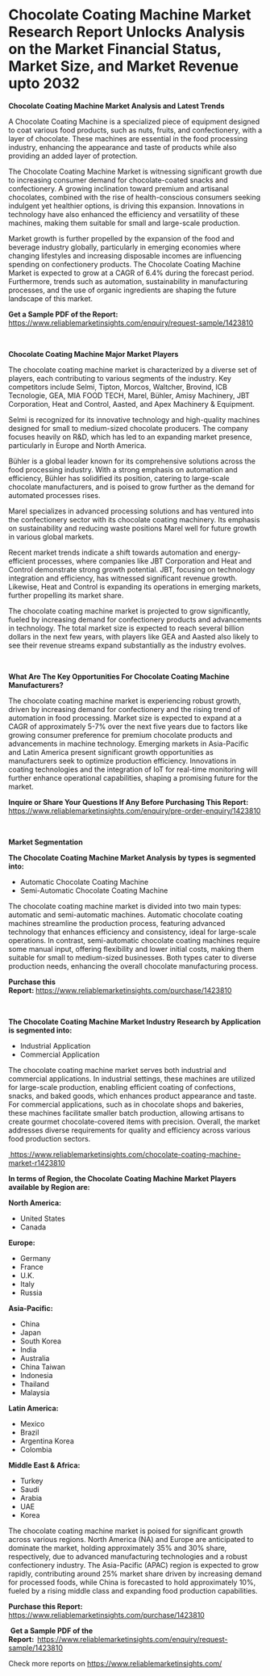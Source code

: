 <p><h1>Chocolate Coating Machine Market Research Report Unlocks Analysis on the Market Financial Status, Market Size, and Market Revenue upto 2032</h1></p><p><strong>Chocolate Coating Machine Market Analysis and Latest Trends</strong></p>
<p><p>A Chocolate Coating Machine is a specialized piece of equipment designed to coat various food products, such as nuts, fruits, and confectionery, with a layer of chocolate. These machines are essential in the food processing industry, enhancing the appearance and taste of products while also providing an added layer of protection.</p><p>The Chocolate Coating Machine Market is witnessing significant growth due to increasing consumer demand for chocolate-coated snacks and confectionery. A growing inclination toward premium and artisanal chocolates, combined with the rise of health-conscious consumers seeking indulgent yet healthier options, is driving this expansion. Innovations in technology have also enhanced the efficiency and versatility of these machines, making them suitable for small and large-scale production.</p><p>Market growth is further propelled by the expansion of the food and beverage industry globally, particularly in emerging economies where changing lifestyles and increasing disposable incomes are influencing spending on confectionery products. The Chocolate Coating Machine Market is expected to grow at a CAGR of 6.4% during the forecast period. Furthermore, trends such as automation, sustainability in manufacturing processes, and the use of organic ingredients are shaping the future landscape of this market.</p></p>
<p><strong>Get a Sample PDF of the Report:&nbsp;</strong> <a href="https://www.reliablemarketinsights.com/enquiry/request-sample/1423810?utm_campaign=2516&utm_medium=2&utm_source=Github&utm_content=ia&utm_term=22022025&utm_id=chocolate-coating-machine">https://www.reliablemarketinsights.com/enquiry/request-sample/1423810</a></p>
<p>&nbsp;</p>
<p><strong>Chocolate Coating Machine Major Market Players</strong></p>
<p><p>The chocolate coating machine market is characterized by a diverse set of players, each contributing to various segments of the industry. Key competitors include Selmi, Tipton, Morcos, Waltcher, Brovind, ICB Tecnologie, GEA, MIA FOOD TECH, Marel, Bühler, Amisy Machinery, JBT Corporation, Heat and Control, Aasted, and Apex Machinery & Equipment.</p><p>Selmi is recognized for its innovative technology and high-quality machines designed for small to medium-sized chocolate producers. The company focuses heavily on R&D, which has led to an expanding market presence, particularly in Europe and North America.</p><p>Bühler is a global leader known for its comprehensive solutions across the food processing industry. With a strong emphasis on automation and efficiency, Bühler has solidified its position, catering to large-scale chocolate manufacturers, and is poised to grow further as the demand for automated processes rises.</p><p>Marel specializes in advanced processing solutions and has ventured into the confectionery sector with its chocolate coating machinery. Its emphasis on sustainability and reducing waste positions Marel well for future growth in various global markets.</p><p>Recent market trends indicate a shift towards automation and energy-efficient processes, where companies like JBT Corporation and Heat and Control demonstrate strong growth potential. JBT, focusing on technology integration and efficiency, has witnessed significant revenue growth. Likewise, Heat and Control is expanding its operations in emerging markets, further propelling its market share.</p><p>The chocolate coating machine market is projected to grow significantly, fueled by increasing demand for confectionery products and advancements in technology. The total market size is expected to reach several billion dollars in the next few years, with players like GEA and Aasted also likely to see their revenue streams expand substantially as the industry evolves.</p></p>
<p>&nbsp;</p>
<p><strong>What Are The Key Opportunities For Chocolate Coating Machine Manufacturers?</strong></p>
<p><p>The chocolate coating machine market is experiencing robust growth, driven by increasing demand for confectionery and the rising trend of automation in food processing. Market size is expected to expand at a CAGR of approximately 5-7% over the next five years due to factors like growing consumer preference for premium chocolate products and advancements in machine technology. Emerging markets in Asia-Pacific and Latin America present significant growth opportunities as manufacturers seek to optimize production efficiency. Innovations in coating technologies and the integration of IoT for real-time monitoring will further enhance operational capabilities, shaping a promising future for the market.</p></p>
<p><strong>Inquire or Share Your Questions If Any Before Purchasing This Report:</strong> <a href="https://www.reliablemarketinsights.com/enquiry/pre-order-enquiry/1423810?utm_campaign=2516&utm_medium=2&utm_source=Github&utm_content=ia&utm_term=22022025&utm_id=chocolate-coating-machine">https://www.reliablemarketinsights.com/enquiry/pre-order-enquiry/1423810</a></p>
<p>&nbsp;</p>
<p><strong>Market Segmentation</strong></p>
<p><strong>The Chocolate Coating Machine Market Analysis by types is segmented into:</strong></p>
<p><ul><li>Automatic Chocolate Coating Machine</li><li>Semi-Automatic Chocolate Coating Machine</li></ul></p>
<p><p>The chocolate coating machine market is divided into two main types: automatic and semi-automatic machines. Automatic chocolate coating machines streamline the production process, featuring advanced technology that enhances efficiency and consistency, ideal for large-scale operations. In contrast, semi-automatic chocolate coating machines require some manual input, offering flexibility and lower initial costs, making them suitable for small to medium-sized businesses. Both types cater to diverse production needs, enhancing the overall chocolate manufacturing process.</p></p>
<p><strong>Purchase this Report:&nbsp;</strong><a href="https://www.reliablemarketinsights.com/purchase/1423810?utm_campaign=2516&utm_medium=2&utm_source=Github&utm_content=ia&utm_term=22022025&utm_id=chocolate-coating-machine">https://www.reliablemarketinsights.com/purchase/1423810</a></p>
<p>&nbsp;</p>
<p><strong>The Chocolate Coating Machine Market Industry Research by Application is segmented into:</strong></p>
<p><ul><li>Industrial Application</li><li>Commercial Application</li></ul></p>
<p><p>The chocolate coating machine market serves both industrial and commercial applications. In industrial settings, these machines are utilized for large-scale production, enabling efficient coating of confections, snacks, and baked goods, which enhances product appearance and taste. For commercial applications, such as in chocolate shops and bakeries, these machines facilitate smaller batch production, allowing artisans to create gourmet chocolate-covered items with precision. Overall, the market addresses diverse requirements for quality and efficiency across various food production sectors.</p></p>
<p><a href="https://www.reliablemarketinsights.com/chocolate-coating-machine-market-r1423810?utm_campaign=2516&utm_medium=2&utm_source=Github&utm_content=ia&utm_term=22022025&utm_id=chocolate-coating-machine">&nbsp;https://www.reliablemarketinsights.com/chocolate-coating-machine-market-r1423810</a></p>
<p><strong>In terms of Region, the Chocolate Coating Machine Market Players available by Region are:</strong></p>
<p>
    <p> <strong> North America: </strong>
        <ul>
            <li>United States</li>
            <li>Canada</li>
        </ul>
        </p> 
    <p> <strong> Europe: </strong>
        <ul>
            <li>Germany</li>
            <li>France</li>
            <li>U.K.</li>
            <li>Italy</li>
            <li>Russia</li>
        </ul>
        </p> 
    <p> <strong> Asia-Pacific: </strong>
        <ul>
            <li>China</li>
            <li>Japan</li>
            <li>South Korea</li>
            <li>India</li>
            <li>Australia</li>
            <li>China Taiwan</li>
            <li>Indonesia</li>
            <li>Thailand</li>
            <li>Malaysia</li>
        </ul>
        </p> 
    <p> <strong> Latin America: </strong>
        <ul>
            <li>Mexico</li>
            <li>Brazil</li>
            <li>Argentina Korea</li>
            <li>Colombia</li>
        </ul>
        </p> 
    <p> <strong> Middle East & Africa: </strong>
        <ul>
            <li>Turkey</li>
            <li>Saudi</li>
            <li>Arabia</li>
            <li>UAE</li>
            <li>Korea</li>
        </ul>
    </p>
    </p>
<p><p>The chocolate coating machine market is poised for significant growth across various regions. North America (NA) and Europe are anticipated to dominate the market, holding approximately 35% and 30% share, respectively, due to advanced manufacturing technologies and a robust confectionery industry. The Asia-Pacific (APAC) region is expected to grow rapidly, contributing around 25% market share driven by increasing demand for processed foods, while China is forecasted to hold approximately 10%, fueled by a rising middle class and expanding food production capabilities.</p></p>
<p><strong>Purchase this Report: </strong><a href="https://www.reliablemarketinsights.com/purchase/1423810?utm_campaign=2516&utm_medium=2&utm_source=Github&utm_content=ia&utm_term=22022025&utm_id=chocolate-coating-machine">https://www.reliablemarketinsights.com/purchase/1423810</a></p>
<p>&nbsp;<strong>Get a Sample PDF of the Report:&nbsp;&nbsp;</strong><a href="https://www.reliablemarketinsights.com/enquiry/request-sample/1423810?utm_campaign=2516&utm_medium=2&utm_source=Github&utm_content=ia&utm_term=22022025&utm_id=chocolate-coating-machine">https://www.reliablemarketinsights.com/enquiry/request-sample/1423810</a></p>
<p><strong></strong></p>
<p>Check more reports on <a href="https://www.reliablemarketinsights.com/?utm_campaign=2516&utm_medium=2&utm_source=Github&utm_content=ia&utm_term=22022025&utm_id=chocolate-coating-machine">https://www.reliablemarketinsights.com/</a></p>